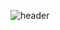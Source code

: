 ![header](https://capsule-render.vercel.app/api?type=waving&desc=average%20aimbot&fontColor=ffffff&fontSize=100)
